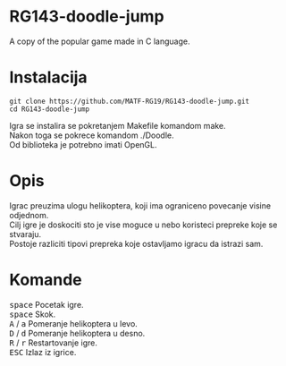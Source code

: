 # RG143-doodle-jump
A copy of the popular game made in C language.

# Instalacija

```shell
git clone https://github.com/MATF-RG19/RG143-doodle-jump.git
cd RG143-doodle-jump
```

Igra se instalira se pokretanjem Makefile komandom make.<br>
Nakon toga se pokrece komandom ./Doodle.<br>
Od biblioteka je potrebno imati OpenGL.<br>

# Opis
Igrac preuzima ulogu helikoptera, koji ima ograniceno povecanje visine odjednom.<br>
Cilj igre je doskociti sto je vise moguce u nebo koristeci prepreke koje se stvaraju.<br>
Postoje razliciti tipovi prepreka koje ostavljamo igracu da istrazi sam.<br>

# Komande
<kbd>space</kbd> Pocetak igre.<br>
<kbd>space</kbd> Skok.<br>
<kbd>A</kbd> / <kbd>a</kbd> Pomeranje helikoptera u levo.<br>
<kbd>D</kbd> / <kbd>d</kbd> Pomeranje helikoptera u desno.<br>
<kbd>R</kbd> / <kbd>r</kbd> Restartovanje igre.<br>
<kbd>ESC</kbd> Izlaz iz igrice.

